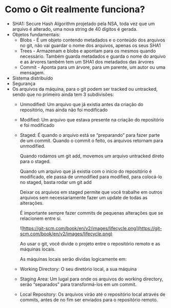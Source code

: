 # **Como o Git realmente funciona?**

- SHA1: Secure Hash Algorithm projetado pela NSA, toda vez que um arquivo é alterado, uma nova string de 40 dígitos é gerada.
- Objetos fundamentais:
    - Blobs - É um objeto contendo metadados e o conteúdo dos arquivos no git, não vai guardar o nome dos arquivos, apenas os seus SHA1
    - Trees - Armazenam e blobs e apontam para os mesmos quando necessário. Também guarda metadados e guarda o nome do arquivo e as árvores também tem um SHA1 dos metadados das árvores
    - Commit - Aponta para um árvore, para um parente, um autor ou uma mensagem.
- Sistema distribuído
- Segurança
- Os arquivos da máquina, para o git podem ser tracked ou untracked, sendo que no primeiro ainda tem 3 subdivisões:
    - Unmodified: Um arquivo que já existia antes da criação do repositório, mas ainda não foi modificado
    - Modified: Um arquivo que estava presente na criação do repositório e foi modificado
    - Staged: É quando o arquivo está se “preparando” para fazer parte de um commit. Quando o commit o feito, os arquivos retornam para unmodified.
        
        Quando rodamos um git add, movemos um arquivo untracked direto para o staged.
        
        Quando um arquivo que já existia com o início do repositório é modificado, ele passa de unmodified para modified, para colocá-lo no staged, basta rodar um git add
        
        Deixar os arquivos em staged permite que você trabalhe em outros arquivos sem necessariamente fazer um update de todas as alterações.
        
        É importante sempre fazer commits de pequenas alterações que se relacionem entre si.
        
        ![https://git-scm.com/book/en/v2/images/lifecycle.png](https://git-scm.com/book/en/v2/images/lifecycle.png)
        
        Ao usar o git, você divide o projeto entre o repositório remoto e as máquinas locais.
        
        As máquinas locais serão dividas logicamente em:
        
    - Working Directory: O seu diretório local, a sua máquina
    - Staging Area: Um lugal para onde os arquivos do working directory, serão “separados” para transformá-los em um commit.
    - Local Repository: Os arquivos virão até o repositório local através de commits, antes de no fim ser enviados para o repositório remoto.
